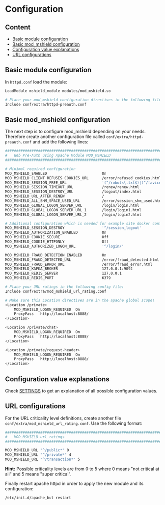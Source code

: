# Configuration

## Content
* [Basic module configuration](#markdown-header-basic-module-configuration)
* [Basic mod_mshield configuration](#markdown-header-basic-mod_mshield-configuration)
* [Configuration value explanations](#markdown-header-configuration-value-explanations)
* [URL configurations](#markdown-header-url-configurations)

## Basic module configuration
In `httpd.conf` load the module:
```bash
LoadModule mshield_module modules/mod_mshield.so

# Place your mod_mshield configuration directives in the following file:
Include conf/extra/httpd-preauth.conf
```

## Basic mod_mshield configuration
The next step is to configure mod_mshield depending on your needs. Therefore create another configuration file called `conf/extra/httpd-preauth.conf` and add the following lines:
```bash
#################################################################################
#   Web Pre-Auth using Apache Module MOD_MSHIELD
#################################################################################

# Minimal required configuration
MOD_MSHIELD_ENABLED                         On
MOD_MSHIELD_CLIENT_REFUSES_COOKIES_URL      /error/refused_cookies.html
MOD_MSHIELD_SESSION_FREE_URL                '(^/robots\.txt$)|(^/favicon\.ico$)|(^/static/)|(^/img/)|(^/error/)|(^/info)|(^/renew)|(^/en/)|(^/de/)|(^/js/)|(^/fonts/)|(^/css/)|(^/private/css/)'
MOD_MSHIELD_SESSION_TIMEOUT_URL             /renew/renew.html
MOD_MSHIELD_SESSION_DESTROY_URL             /logout/index.html
MOD_MSHIELD_URL_AFTER_RENEW                 /
MOD_MSHIELD_ALL_SHM_SPACE_USED_URL          /error/session_shm_used.html
MOD_MSHIELD_GLOBAL_LOGON_SERVER_URL         /login/login.html
MOD_MSHIELD_GLOBAL_LOGON_SERVER_URL_1       /login/login1.html
MOD_MSHIELD_GLOBAL_LOGON_SERVER_URL_2       /login/login2.html

# Additional configuration which is needed for example site docker container
MOD_MSHIELD_SESSION_DESTROY                 '^/session_logout'
MOD_MSHIELD_AUTHORIZATION_ENABLED           On
MOD_MSHIELD_COOKIE_SECURE                   Off
MOD_MSHIELD_COOKIE_HTTPONLY                 Off
MOD_MSHIELD_AUTHORIZED_LOGON_URL            '^/login/'

MOD_MSHIELD_FRAUD_DETECTION_ENABLED         On
MOD_MSHIELD_FRAUD_DETECTED_URL              /error/fraud_detected.html
MOD_MSHIELD_FRAUD_ERROR_URL                 /error/fraud_error.html
MOD_MSHIELD_KAFKA_BROKER                    127.0.0.1:9092
MOD_MSHIELD_REDIS_SERVER                    127.0.0.1
MOD_MSHIELD_REDIS_PORT                      6379

# Place your URL ratings in the following config file:
Include conf/extra/mod_mshield_url_rating.conf

# Make sure this Location directives are in the apache global scope!
<Location /private>
    MOD_MSHIELD_LOGON_REQUIRED  On
    ProxyPass   http://localhost:8888/
</Location>

<Location /private/chat>
    MOD_MSHIELD_LOGON_REQUIRED  On
    ProxyPass   http://localhost:8888/
</Location>

<Location /private/request-header>
    MOD_MSHIELD_LOGON_REQUIRED  On
    ProxyPass   http://localhost:8888/
</Location>
```

## Configuration value explanations
Check [SETTINGS](SETTINGS.md) to get an explanation of all possible configuration values.

## URL configurations
For the URL criticality level definitions, create another file `conf/extra/mod_mshield_url_rating.conf`. Use the following format:
```bash
#################################################################################
#   MOD_MSHIELD url ratings
#################################################################################

MOD_MSHIELD_URL "^/public*" 0
MOD_MSHIELD_URL "^/private*" 4
MOD_MSHIELD_URL "^/transaction*" 5
```
**Hint:** Possible criticality levels are from 0 to 5 where 0 means "not critical at all" and 5 means "super critical".

Finally restart apache httpd in order to apply the new module and its configuration:
```bash
/etc/init.d/apache_but restart
```
